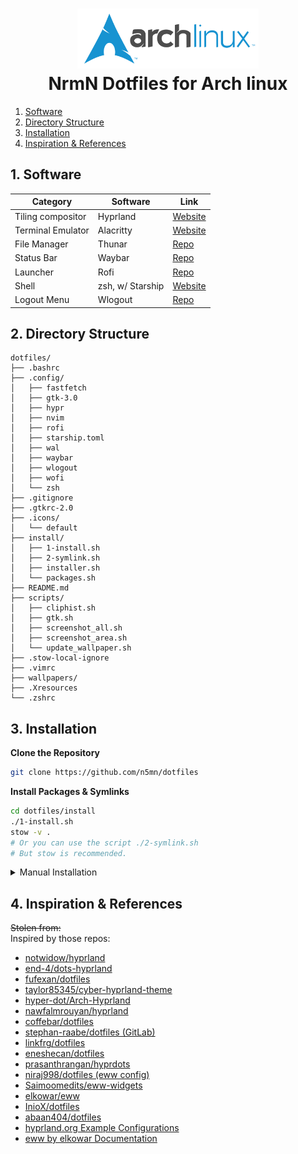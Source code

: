 <h1 align="center">
  <img src="https://raw.githubusercontent.com/archlinux/.github/main/profile/archlinux-logo-dark-scalable.svg" height="96px" />
  <br>
  NrmN Dotfiles for Arch linux
</h1>

1. [Software](#1-software)
2. [Directory Structure](#2-directory-structure)
3. [Installation](#3-installation)
4. [Inspiration & References](#4-inspiration--references)

## 1. Software
| Category           | Software               | Link                                             |
|--------------------|------------------------|--------------------------------------------------|
| Tiling compositor  | Hyprland               | [Website](https://hyprland.org/)                 |
| Terminal Emulator  | Alacritty              | [Website](https://alacritty.org/)                |
| File Manager       | Thunar                 | [Repo](https://github.com/xfce-mirror/thunar)    |
| Status Bar         | Waybar                 | [Repo](https://github.com/Alexays/Waybar)        |
| Launcher           | Rofi                   | [Repo](https://github.com/davatorium/rofi)       |
| Shell              | zsh, w/ Starship       | [Website](https://starship.rs/)                  |
| Logout Menu        | Wlogout                | [Repo](https://github.com/ArtsyMacaw/wlogout)    |

## 2. Directory Structure

```
dotfiles/
├── .bashrc
├── .config/
│   ├── fastfetch
│   ├── gtk-3.0
│   ├── hypr
│   ├── nvim
│   ├── rofi
│   ├── starship.toml
│   ├── wal
│   ├── waybar
│   ├── wlogout
│   ├── wofi
│   └── zsh
├── .gitignore
├── .gtkrc-2.0
├── .icons/
│   └── default
├── install/
│   ├── 1-install.sh
│   ├── 2-symlink.sh
│   ├── installer.sh
│   └── packages.sh
├── README.md
├── scripts/
│   ├── cliphist.sh
│   ├── gtk.sh
│   ├── screenshot_all.sh
│   ├── screenshot_area.sh
│   └── update_wallpaper.sh
├── .stow-local-ignore
├── .vimrc
├── wallpapers/
├── .Xresources
└── .zshrc
```

## 3. Installation
 
**Clone the Repository**

```bash
git clone https://github.com/n5mn/dotfiles
```

**Install Packages & Symlinks**

```bash
cd dotfiles/install
./1-install.sh 
stow -v . 
# Or you can use the script ./2-symlink.sh 
# But stow is recommended.
```
<details>
<summary>
Manual Installation
</summary>
Install packages.

```bash
pacman-contrib alacritty starship vim rofi dunst lxappearance-gtk3 breeze breeze-gtk tumbler cliphist ttf-font-awesome ttf-fira-sans ttf-fira-code ttf-firacode-nerd python-pip pavucontrol xdg-desktop-portal-gtk xdg-desktop-portal-wlr xdg-desktop-portal-hyprland networkmanager network-manager-applet networkmanager-openvpn ufw hyprland waybar jq polkit cpio inter-font stow
```

For bluetooth
```bash
blueman bluez bluez-utils
```

From the AUR
```bash
bibata-cursor-theme swww wlogout tela-icon-theme
```

Create the symlinks with stow.
```bash
stow -v .

mkdir -p $HOME/.config/alacritty/ # if doesnt exit
mkdir -p $HOME/.config/dunst/ # if doesnt exist

```
</details>

## 4. Inspiration & References

~~Stolen from:~~ \
Inspired by those repos:

- [notwidow/hyprland](https://github.com/notwidow/hyprland)
- [end-4/dots-hyprland](https://github.com/end-4/dots-hyprland)
- [fufexan/dotfiles](https://github.com/fufexan/dotfiles)
- [taylor85345/cyber-hyprland-theme](https://github.com/taylor85345/cyber-hyprland-theme)
- [hyper-dot/Arch-Hyprland](https://github.com/hyper-dot/Arch-Hyprland)
- [nawfalmrouyan/hyprland](https://github.com/nawfalmrouyan/hyprland)
- [coffebar/dotfiles](https://github.com/coffebar/dotfiles)
- [stephan-raabe/dotfiles (GitLab)](https://gitlab.com/stephan-raabe/dotfiles)
- [linkfrg/dotfiles](https://github.com/linkfrg/dotfiles)
- [eneshecan/dotfiles](https://github.com/eneshecan/dotfiles)
- [prasanthrangan/hyprdots](https://github.com/prasanthrangan/hyprdots)
- [niraj998/dotfiles (eww config)](https://github.com/niraj998/dotfiles/tree/main/.config/eww)
- [Saimoomedits/eww-widgets](https://github.com/Saimoomedits/eww-widgets)
- [elkowar/eww](https://github.com/elkowar/eww)
- [InioX/dotfiles](https://github.com/InioX/dotfiles/)
- [abaan404/dotfiles](https://github.com/abaan404/dotfiles)
- [hyprland.org Example Configurations](https://wiki.hyprland.org/Configuring/Example-configurations/)
- [eww by elkowar Documentation](https://elkowar.github.io/eww/)

